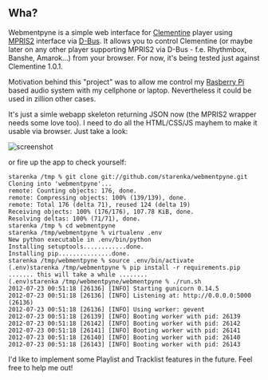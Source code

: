 ## Wha?

Webmentpyne is a simple web interface for [Clementine](http://www.clementine-player.org/about) player using [MPRIS2](http://specifications.freedesktop.org/mpris-spec/latest/) interface via [D-Bus](http://www.freedesktop.org/wiki/Software/dbus). It allows you to control Clementine (or maybe later on any other player supporting MPRIS2 via D-Bus - f.e. Rhythmbox, Banshe, Amarok...) from your browser. For now, it's being tested just against Clementine 1.0.1.

Motivation behind this "project" was to allow me control my [Rasberry Pi](http://www.raspberrypi.org/) based audio system with my cellphone or laptop. Nevertheless it could be used in zillion other cases.

It's just a simle webapp skeleton returning JSON now (the MPRIS2 wrapper needs some love too). I need to do all the HTML/CSS/JS mayhem to make it usable via browser. Just take a look:

 ![screenshot](http://junk.starenka.net/webmentpyne-new.png)

or fire up the app to check yourself:


    starenka /tmp % git clone git://github.com/starenka/webmentpyne.git
    Cloning into 'webmentpyne'...
    remote: Counting objects: 176, done.
    remote: Compressing objects: 100% (139/139), done.
    remote: Total 176 (delta 71), reused 124 (delta 19)
    Receiving objects: 100% (176/176), 107.78 KiB, done.
    Resolving deltas: 100% (71/71), done.
    starenka /tmp % cd webmentpyne
    starenka /tmp/webmentpyne % virtualenv .env
    New python executable in .env/bin/python
    Installing setuptools............done.
    Installing pip...............done.
    starenka /tmp/webmentpyne % source .env/bin/activate
    (.env)starenka /tmp/webmentpyne % pip install -r requirements.pip
    ....... this will take a while ........
    (.env)starenka /tmp/webmentpyne/webmentpyne % ./run.sh
	2012-07-23 00:51:18 [26136] [INFO] Starting gunicorn 0.14.5
	2012-07-23 00:51:18 [26136] [INFO] Listening at: http://0.0.0.0:5000 (26136)
	2012-07-23 00:51:18 [26136] [INFO] Using worker: gevent
	2012-07-23 00:51:18 [26139] [INFO] Booting worker with pid: 26139
	2012-07-23 00:51:18 [26142] [INFO] Booting worker with pid: 26142
	2012-07-23 00:51:18 [26141] [INFO] Booting worker with pid: 26141
	2012-07-23 00:51:18 [26140] [INFO] Booting worker with pid: 26140
	2012-07-23 00:51:18 [26143] [INFO] Booting worker with pid: 26143

I'd like to implement some Playlist and Tracklist features in the future. Feel free to help me out!
